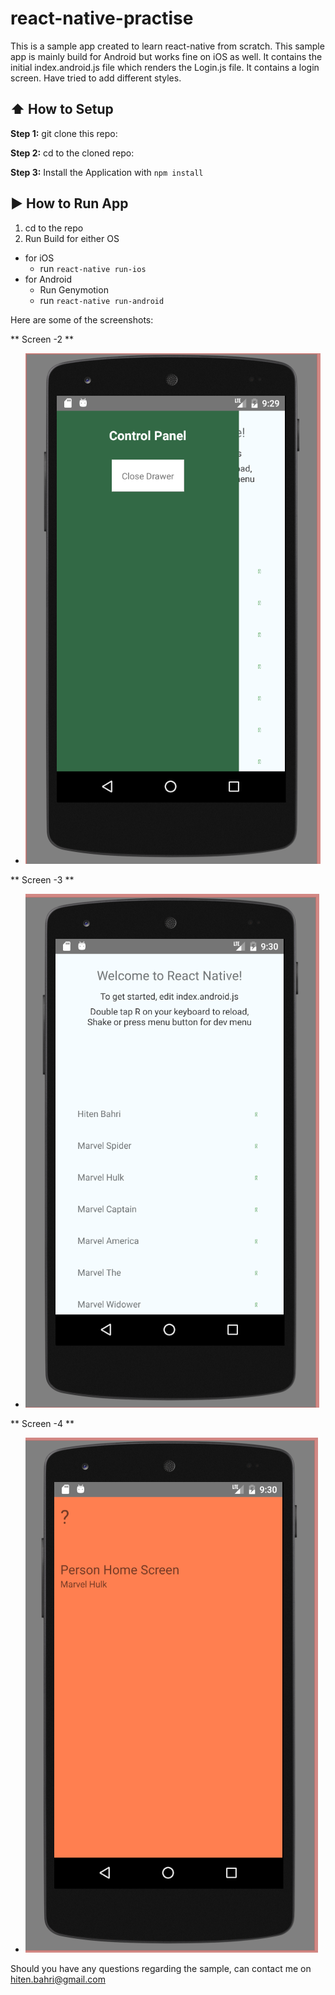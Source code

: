 # react-native-practise

This is a sample app created to learn react-native from scratch.
This sample app is mainly build for Android but works fine on iOS as well. It contains the initial index.android.js file which renders the Login.js file.
It contains a login screen. Have tried to add different styles.

## :arrow_up: How to Setup

**Step 1:** git clone this repo:

**Step 2:** cd to the cloned repo:

**Step 3:** Install the Application with `npm install`


## :arrow_forward: How to Run App

1. cd to the repo
2. Run Build for either OS
  * for iOS
    * run `react-native run-ios`
  * for Android
    * Run Genymotion
    * run `react-native run-android`




Here are some of the screenshots:

** Screen -2 **

- ![alt text](https://github.com/Hiten1984/react-native-practise/blob/master/screenshots/Capture2.PNG)

** Screen -3 **

- ![alt text](https://github.com/Hiten1984/react-native-practise/blob/master/screenshots/Capture3.PNG)

** Screen -4 **

- ![alt text](https://github.com/Hiten1984/react-native-practise/blob/master/screenshots/Capture4.PNG)


Should you have any questions regarding the sample, can contact me on hiten.bahri@gmail.com

